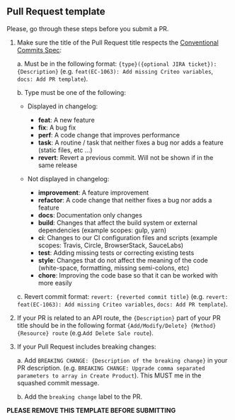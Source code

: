 ## Pull Request template
Please, go through these steps before you submit a PR.

1. Make sure the title of the Pull Request title respects the [Conventional Commits Spec](https://www.conventionalcommits.org/en/v1.0.0/#summary):

    a. Must be in the following format: `{type}({optional JIRA ticket}): {Description}` (e.g. `feat(EC-1063): Add missing Criteo variables`, `docs: Add PR template`).

    b. Type must be one of the following:
    
    - Displayed in changelog:
      * **feat**: A new feature
      * **fix**: A bug fix
      * **perf**: A code change that improves performance
      * **task**: A routine / task that neither fixes a bug nor adds a feature (static files, etc ...)
      * **revert**: Revert a previous commit. Will not be shown if in the same release

    - Not displayed in changelog:
      * **improvement**: A feature improvement
      * **refactor**: A code change that neither fixes a bug nor adds a feature
      * **docs**: Documentation only changes
      * **build**: Changes that affect the build system or external dependencies (example scopes: gulp, yarn)
      * **ci**: Changes to our CI configuration files and scripts (example scopes: Travis, Circle, BrowserStack, SauceLabs)
      * **test**: Adding missing tests or correcting existing tests
      * **style**: Changes that do not affect the meaning of the code (white-space, formatting, missing semi-colons, etc)
      * **chore**: Improving the code base so that it can be worked with more easily

    c. Revert commit format: `revert: {reverted commit title}` (e.g. `revert: feat(EC-1063): Add missing Criteo variables`, `docs: Add PR template`).

2. If your PR is related to an API route, the `{Description}` part of your PR title should be in the following format `{Add/Modify/Delete} {Method} {Resource} route` (e.g.`Add Delete Sale route`).

3. If your Pull Request includes breaking changes:

    a. Add `BREAKING CHANGE: {Description of the breaking change}` in your PR description. (e.g. `BREAKING CHANGE: Upgrade comma separated parameters to array in Create Product`). This MUST me in the squashed commit message.

    b. Add the `breaking change` label to the PR.

**PLEASE REMOVE THIS TEMPLATE BEFORE SUBMITTING**
